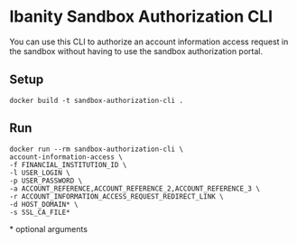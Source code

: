# Ibanity Sandbox Authorization CLI

You can use this CLI to authorize an account information access request in the sandbox without having to use the sandbox authorization portal.

## Setup
```
docker build -t sandbox-authorization-cli .
```

## Run
```
docker run --rm sandbox-authorization-cli \
account-information-access \
-f FINANCIAL_INSTITUTION_ID \
-l USER_LOGIN \
-p USER_PASSWORD \
-a ACCOUNT_REFERENCE,ACCOUNT_REFERENCE_2,ACCOUNT_REFERENCE_3 \
-r ACCOUNT_INFORMATION_ACCESS_REQUEST_REDIRECT_LINK \
-d HOST_DOMAIN* \
-s SSL_CA_FILE*
```

\* optional arguments
